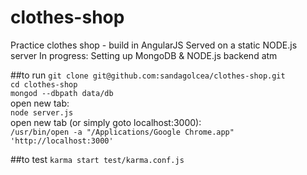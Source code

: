 # clothes-shop
Practice clothes shop - build in AngularJS
Served on a static NODE.js server
In progress: Setting up MongoDB & NODE.js backend atm

##to run
`git clone git@github.com:sandagolcea/clothes-shop.git`    
`cd clothes-shop`  
`mongod --dbpath data/db`  
open new tab:  
`node server.js`  
open new tab (or simply goto localhost:3000):  
`/usr/bin/open -a "/Applications/Google Chrome.app" 'http://localhost:3000'`  

##to test
`karma start test/karma.conf.js`  

